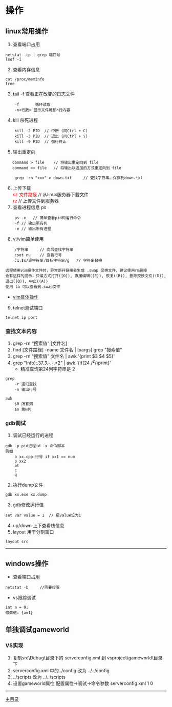 # 操作

## linux常用操作
1. 查看端口占用
```
netstat -tp | grep 端口号
lsof -i
```
2. 查看内存信息
```
cat /proc/meminfo
free
```
3. tail -f 查看正在改变的日志文件
```
    -f       循环读取
    -n<行数> 显示文件尾部n行内容
```
4. kill 杀死进程
```
    kill -2 PID  // 中断 (同Ctrl + C)
    kill -3 PID  // 退出 (同Ctrl + \)
    kill -9 PID  // 强行终止
```
5. 输出重定向
```
   command > file    // 将输出重定向到 file  
   command >> file   // 将输出以追加的方式重定向到 file
```
```
    grep -rn "xxx" > down.txt     // 查找字符串，保存到down.txt
```
6. 上传下载  
    <font color=#ff0000>sz 文件路径</font>  // 从linux服务器下载文件  
    <font color=#ff0000>rz</font>  // 上传文件到服务器
7. 查看进程信息 ps
```
    ps -x   // 简单查看pid和运行命令
    -f // 输出所有列
    -e // 输出所有进程
```
8. vi/vim简单使用
```
    /字符串     // 向后查找字符串
    :set nu    // 查看行号 
    :1,$s/源字符串/目标字符串/g   // 字符串替换
```
```
远程使用vim操作文件时，异常断开链接会生成 .swap 交换文件，建议使用rm删掉  
会有这样的提示：只读方式打开([O]), 直接编辑((E)), 恢复((R)), 删除交换文件((D)), 退出((Q)), 中止((A))  
使用 la 可以查看到.swap文件
```
* [vim具体操作](./tool/picture/vi-vim.gif)  
9. telnet测试端口
```
telnet ip port
```
### 查找文本内容
1. grep -rn "搜索值" [文件名]
2. find [文件路径] -name 文件名 | [xargs] grep "搜索值"
3. grep -rn "搜索值" 文件名 | awk '{print $3 $4 $5}'  
4. grep "Info):.37.*3.*-.-.*2" | awk '{if($24~/^2$/)print}'
    - 精准查询第24列字符串是 2
```
grep
    -r 递归查找
    -n 输出行号

awk
    $0 所有列
    $n 第N列
```

### gdb调试
1. 调试已经运行的进程
```
gdb -p pid进程id -x 命令脚本
例如
    b xx.cpp:行号 if xx1 == num
    p xx2
    bt
    c
    q

```
2. 执行dump文件
```
gdb xx.exe xx.dump
```
3. gdb修改运行值
```
set var value = 1  // 把value设为1
```
4. up/down 上下查看栈信息
5. layout 用于分割窗口
```
layout src
```

---

## windows操作
- 查看端口占用
```
netstat -b     //需要权限
```
- vs跟踪调试
```
int a = 0;
修改值: {a=1}
```

## 单独调试gameworld
### VS实现
1. 复制src\Debug\目录下的 serverconfig.xml 到 vsproject\gameworld\目录下
2. serverconfig.xml 中的<ConfigDir>../config</ConfigDir> 改为 <ConfigDir>../../config</ConfigDir>
3. <ScriptDir>../scripts</ScriptrDir> 改为 <ScriptDir>../../scripts</ScriptrDir>
4. 设置gameworld属性 配置属性->调试->命令参数 serverconfig.xml 1 0  


---
[主目录](../README.md)